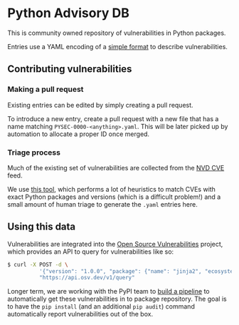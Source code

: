 # Python Advisory DB

This is community owned repository of vulnerabilities in Python packages.

Entries use a YAML encoding of a [simple format](https://tinyurl.com/vuln-json)
to describe vulnerabilities.

## Contributing vulnerabilities

### Making a pull request
Existing entries can be edited by simply creating a pull request.

To introduce a new entry, create a pull request with a new file that has a name
matching `PYSEC-0000-<anything>.yaml`. This will be later picked up by
automation to allocate a proper ID once merged.

### Triage process
Much of the existing set of vulnerabilities are collected from the
[NVD CVE](https://nvd.nist.gov/vuln/data-feeds) feed.

We use [this tool](https://github.com/google/osv/tree/master/vulnfeeds), which
performs a lot of heuristics to match CVEs with exact Python packages and
versions (which is a difficult problem!) and a small amount of human triage to
generate the `.yaml` entries here.

## Using this data
Vulnerabilities are integrated into the
[Open Source Vulnerabilities](https://osv.dev) project, which provides an API to
query for vulnerabilities like so:

```bash
$ curl -X POST -d \
          '{"version": "1.0.0", "package": {"name": "jinja2", "ecosystem": "PyPI"}}' \
          "https://api.osv.dev/v1/query"
```

Longer term, we are working with the PyPI team to
[build a pipeline](https://github.com/pypa/warehouse/issues/9407) to
automatically get these vulnerabilities in to package repository. The goal is to
have the `pip install` (and an additional `pip audit`) command automatically
report vulnerabilities out of the box.
